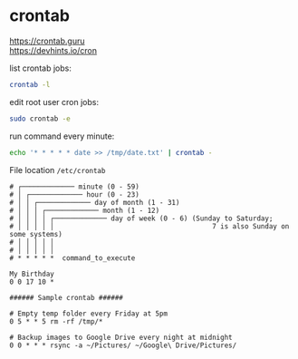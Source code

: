 # crontab

https://crontab.guru \
https://devhints.io/cron

list crontab jobs:
```bash
crontab -l
```

edit root user cron jobs:
```bash
sudo crontab -e
```

run command every minute:
```bash
echo '* * * * * date >> /tmp/date.txt' | crontab -
```


File location `/etc/crontab`
```
# ┌───────────── minute (0 - 59)
# │ ┌───────────── hour (0 - 23)
# │ │ ┌───────────── day of month (1 - 31)
# │ │ │ ┌───────────── month (1 - 12)
# │ │ │ │ ┌───────────── day of week (0 - 6) (Sunday to Saturday;
# │ │ │ │ │                                       7 is also Sunday on some systems)
# │ │ │ │ │
# │ │ │ │ │
# * * * * *  command_to_execute

My Birthday
0 0 17 10 *

###### Sample crontab ######

# Empty temp folder every Friday at 5pm
0 5 * * 5 rm -rf /tmp/*

# Backup images to Google Drive every night at midnight
0 0 * * * rsync -a ~/Pictures/ ~/Google\ Drive/Pictures/
```
